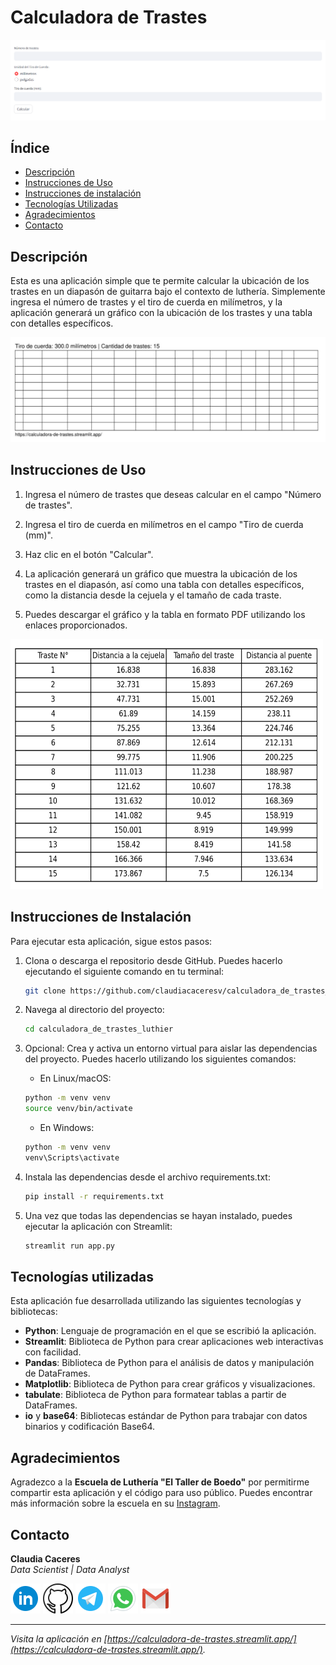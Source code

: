 # Calculadora de Trastes

![Calculadora de trastes](image/icon/calculadora_de_trastes.png)

## Índice

- [Descripción](#descripción)
- [Instrucciones de Uso](#instrucciones-de-uso)
- [Instrucciones de instalación](#instrucciones-de-instalacion)
- [Tecnologías Utilizadas](#tecnologías-utilizadas)
- [Agradecimientos](#agradecimientos)
- [Contacto](#contacto)

## Descripción

Esta es una aplicación simple que te permite calcular la ubicación de los trastes en un diapasón de guitarra bajo el contexto de luthería. Simplemente ingresa el número de trastes y el tiro de cuerda en milímetros, y la aplicación generará un gráfico con la ubicación de los trastes y una tabla con detalles específicos.

![Gráfico](image/icon/grafico.png)

## Instrucciones de Uso

1. Ingresa el número de trastes que deseas calcular en el campo "Número de trastes".

2. Ingresa el tiro de cuerda en milímetros en el campo "Tiro de cuerda (mm)".

3. Haz clic en el botón "Calcular".

4. La aplicación generará un gráfico que muestra la ubicación de los trastes en el diapasón, así como una tabla con detalles específicos, como la distancia desde la cejuela y el tamaño de cada traste.

5. Puedes descargar el gráfico y la tabla en formato PDF utilizando los enlaces proporcionados.

<img src="image/icon/tabla.png" width="500" height="400">

## Instrucciones de Instalación

Para ejecutar esta aplicación, sigue estos pasos:

1. Clona o descarga el repositorio desde GitHub. Puedes hacerlo ejecutando el siguiente comando en tu terminal:

   ```bash
   git clone https://github.com/claudiacaceresv/calculadora_de_trastes_luthier.git
   ```

2. Navega al directorio del proyecto:

   ```bash
   cd calculadora_de_trastes_luthier
   ```

3. Opcional: Crea y activa un entorno virtual para aislar las dependencias del proyecto. Puedes hacerlo utilizando los siguientes comandos:

   - En Linux/macOS:

   ```bash
   python -m venv venv
   source venv/bin/activate
   ```

   - En Windows:

   ```bash
   python -m venv venv
   venv\Scripts\activate
   ```

4. Instala las dependencias desde el archivo requirements.txt:

   ```bash
   pip install -r requirements.txt
   ```

5. Una vez que todas las dependencias se hayan instalado, puedes ejecutar la aplicación con Streamlit:
   ```bash
   streamlit run app.py
   ```

## Tecnologías utilizadas

Esta aplicación fue desarrollada utilizando las siguientes tecnologías y bibliotecas:

- **Python**: Lenguaje de programación en el que se escribió la aplicación.
- **Streamlit**: Biblioteca de Python para crear aplicaciones web interactivas con facilidad.
- **Pandas**: Biblioteca de Python para el análisis de datos y manipulación de DataFrames.
- **Matplotlib**: Biblioteca de Python para crear gráficos y visualizaciones.
- **tabulate**: Biblioteca de Python para formatear tablas a partir de DataFrames.
- **io** y **base64**: Bibliotecas estándar de Python para trabajar con datos binarios y codificación Base64.

## Agradecimientos

Agradezco a la **Escuela de Luthería "El Taller de Boedo"** por permitirme compartir esta aplicación y el código para uso público. Puedes encontrar más información sobre la escuela en su [Instagram](https://www.instagram.com/el_taller_de_boedo/).

## Contacto

**Claudia Caceres**  
_Data Scientist | Data Analyst_

[![LinkedIn](image/icon/linkedin.png)](https://www.linkedin.com/in/claudiacaceresv/)
[![GitHub](image/icon/github.png)](https://github.com/claudiacaceresv)
[![Telegram](image/icon/telegram.png)](https://t.me/claudiacaceresv)
[![WhatsApp](image/icon/whatsapp.png)](https://api.whatsapp.com/send?phone=541124831343)
[![Gmail](image/icon/gmail.png)](mailto:claudiacaceres.info@gmail.com)

---

_Visita la aplicación en [https://calculadora-de-trastes.streamlit.app/](https://calculadora-de-trastes.streamlit.app/)._
